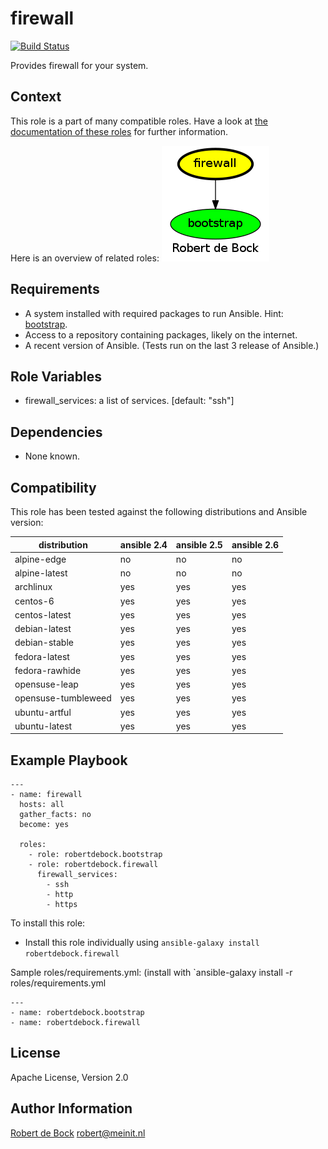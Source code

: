 firewall
=========

[![Build Status](https://travis-ci.org/robertdebock/ansible-role-firewall.svg?branch=master)](https://travis-ci.org/robertdebock/ansible-role-firewall)

Provides firewall for your system.

Context
--------
This role is a part of many compatible roles. Have a look at [the documentation of these roles](https://robertdebock.nl/) for further information.

Here is an overview of related roles:
![dependencies](https://raw.githubusercontent.com/robertdebock/drawings/artifacts/firewall.png "Dependency")

Requirements
------------

- A system installed with required packages to run Ansible. Hint: [bootstrap](https://galaxy.ansible.com/robertdebock/bootstrap).
- Access to a repository containing packages, likely on the internet.
- A recent version of Ansible. (Tests run on the last 3 release of Ansible.)

Role Variables
--------------

- firewall_services: a list of services. [default: "ssh"]

Dependencies
------------

- None known.

Compatibility
-------------

This role has been tested against the following distributions and Ansible version:

|distribution|ansible 2.4|ansible 2.5|ansible 2.6|
|------------|-----------|-----------|-----------|
|alpine-edge|no|no|no|
|alpine-latest|no|no|no|
|archlinux|yes|yes|yes|
|centos-6|yes|yes|yes|
|centos-latest|yes|yes|yes|
|debian-latest|yes|yes|yes|
|debian-stable|yes|yes|yes|
|fedora-latest|yes|yes|yes|
|fedora-rawhide|yes|yes|yes|
|opensuse-leap|yes|yes|yes|
|opensuse-tumbleweed|yes|yes|yes|
|ubuntu-artful|yes|yes|yes|
|ubuntu-latest|yes|yes|yes|

Example Playbook
----------------

```
---
- name: firewall
  hosts: all
  gather_facts: no
  become: yes

  roles:
    - role: robertdebock.bootstrap
    - role: robertdebock.firewall
      firewall_services:
        - ssh
        - http
        - https
```

To install this role:
- Install this role individually using `ansible-galaxy install robertdebock.firewall`

Sample roles/requirements.yml: (install with `ansible-galaxy install -r roles/requirements.yml
```
---
- name: robertdebock.bootstrap
- name: robertdebock.firewall
```

License
-------

Apache License, Version 2.0

Author Information
------------------

[Robert de Bock](https://robertdebock.nl/) <robert@meinit.nl>
